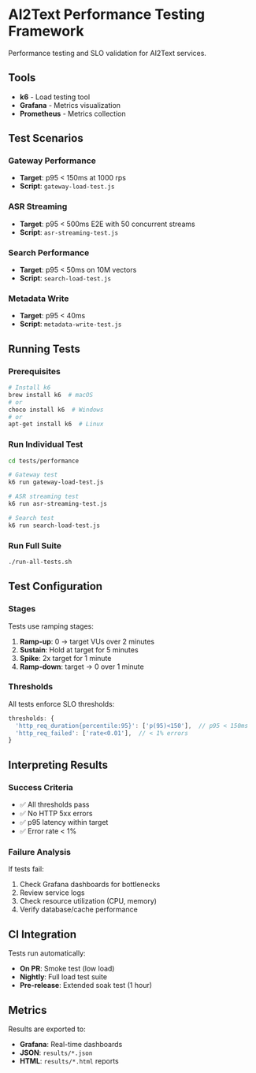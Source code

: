 # AI2Text Performance Testing Framework

Performance testing and SLO validation for AI2Text services.

## Tools

- **k6** - Load testing tool
- **Grafana** - Metrics visualization
- **Prometheus** - Metrics collection

## Test Scenarios

### Gateway Performance
- **Target**: p95 < 150ms at 1000 rps
- **Script**: `gateway-load-test.js`

### ASR Streaming
- **Target**: p95 < 500ms E2E with 50 concurrent streams
- **Script**: `asr-streaming-test.js`

### Search Performance
- **Target**: p95 < 50ms on 10M vectors
- **Script**: `search-load-test.js`

### Metadata Write
- **Target**: p95 < 40ms
- **Script**: `metadata-write-test.js`

## Running Tests

### Prerequisites
```bash
# Install k6
brew install k6  # macOS
# or
choco install k6  # Windows
# or
apt-get install k6  # Linux
```

### Run Individual Test
```bash
cd tests/performance

# Gateway test
k6 run gateway-load-test.js

# ASR streaming test
k6 run asr-streaming-test.js

# Search test
k6 run search-load-test.js
```

### Run Full Suite
```bash
./run-all-tests.sh
```

## Test Configuration

### Stages
Tests use ramping stages:
1. **Ramp-up**: 0 → target VUs over 2 minutes
2. **Sustain**: Hold at target for 5 minutes
3. **Spike**: 2x target for 1 minute
4. **Ramp-down**: target → 0 over 1 minute

### Thresholds
All tests enforce SLO thresholds:
```javascript
thresholds: {
  'http_req_duration{percentile:95}': ['p(95)<150'],  // p95 < 150ms
  'http_req_failed': ['rate<0.01'],  // < 1% errors
}
```

## Interpreting Results

### Success Criteria
- ✅ All thresholds pass
- ✅ No HTTP 5xx errors
- ✅ p95 latency within target
- ✅ Error rate < 1%

### Failure Analysis
If tests fail:
1. Check Grafana dashboards for bottlenecks
2. Review service logs
3. Check resource utilization (CPU, memory)
4. Verify database/cache performance

## CI Integration

Tests run automatically:
- **On PR**: Smoke test (low load)
- **Nightly**: Full load test suite
- **Pre-release**: Extended soak test (1 hour)

## Metrics

Results are exported to:
- **Grafana**: Real-time dashboards
- **JSON**: `results/*.json`
- **HTML**: `results/*.html` reports

